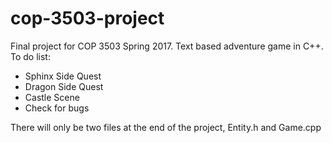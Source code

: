 # cop-3503-project
Final project for COP 3503 Spring 2017. Text based adventure game in C++.
To do list:

* Sphinx Side Quest
* Dragon Side Quest
* Castle Scene
* Check for bugs

There will only be two files at the end of the project, Entity.h and Game.cpp
